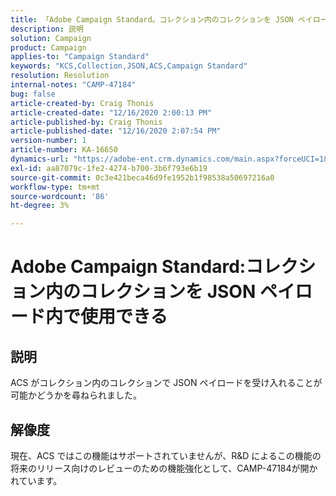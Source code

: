 ```yaml
---
title: 「Adobe Campaign Standard。コレクション内のコレクションを JSON ペイロード内で使用できる»
description: 説明
solution: Campaign
product: Campaign
applies-to: "Campaign Standard"
keywords: "KCS,Collection,JSON,ACS,Campaign Standard"
resolution: Resolution
internal-notes: "CAMP-47184"
bug: false
article-created-by: Craig Thonis
article-created-date: "12/16/2020 2:00:13 PM"
article-published-by: Craig Thonis
article-published-date: "12/16/2020 2:07:54 PM"
version-number: 1
article-number: KA-16650
dynamics-url: "https://adobe-ent.crm.dynamics.com/main.aspx?forceUCI=1&pagetype=entityrecord&etn=knowledgearticle&id=427fb3fd-a63f-eb11-a813-000d3a3038a2"
exl-id: aa87079c-1fe2-4274-b700-3b6f793e6b19
source-git-commit: 0c3e421beca46d9fe1952b1f98538a50697216a0
workflow-type: tm+mt
source-wordcount: '86'
ht-degree: 3%

---
```


# Adobe Campaign Standard:コレクション内のコレクションを JSON ペイロード内で使用できる

## 説明

ACS がコレクション内のコレクションで JSON ペイロードを受け入れることが可能かどうかを尋ねられました。

## 解像度

現在、ACS ではこの機能はサポートされていませんが、R&amp;D によるこの機能の将来のリリース向けのレビューのための機能強化として、CAMP-47184が開かれています。
